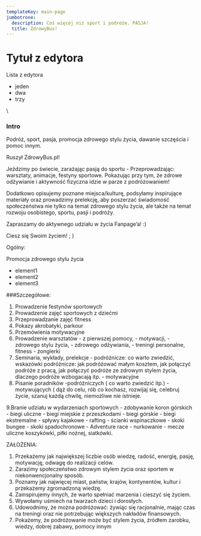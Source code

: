```yaml
---
templateKey: main-page
jumbotrone:
  description: Coś więcej niż sport i podróże. PASJA!
  title: ZdrowyBus!
---
```

# Tytuł z edytora

Lista z edytora

* jeden
* dwa
* trzy

\
### Intro
Podróż, sport, pasja, promocja zdrowego stylu życia, dawanie szczęścia i
pomoc innym.

Ruszył ZdrowyBus.pl!

Jeździmy po świecie, zarażając pasją do sportu - Przeprowadzając: warsztaty,
animacje, festyny sportowe. Pokazując przy tym, że zdrowe odżywianie i
aktywność fizyczna idzie w parze z  podróżowaniem!

Dodatkowo opisujemy poznane miejsca/kulturę, podsyłamy inspirujące materiały
oraz prowadzimy prelekcję, aby poszerzać świadomość społeczeństwa nie tylko
na temat zdrowego stylu życia, ale także na temat rozwoju osobistego,
sportu, pasji i podróży. 

Zapraszamy do aktywnego udziału w życia Fanpage’a! :) 

Ciesz się Swoim życiem! ; )

Ogólny: 

Promocja zdrowego stylu życia

* element1
* element2
* element3

\###Szczegółowe: 

1. Prowadzenie festynów sportowych 
2. Prowadzenie zajęć sportowych z dziećmi 
3. Przeprowadzanie zajęć fitness 
4. Pokazy akrobatyki, parkour 
5. Przemówienia motywacyjne 
6. Prowadzenie warsztatów - z pierwszej pomocy, - motywacji, - zdrowego
   stylu życia, - zdrowego odżywiania, - treningi personalne, fitness -
   żonglerki
7. Seminaria, wykłady, prelekcje -  podróżnicze: co warto zwiedzić,
   wskazówki podróżnicze: jak podróżować małym kosztem, jak połączyć podróże z
   pracą, jak połączyć podróże                    ze zdrowym stylem życia,
   dlaczego podróże wzbogacają itp. - motywacyjne 
8. Pisanie poradników -podróżniczych ( co warto zwiedzić itp.) -motywujących
   ( dąż do celu, rób co kochasz, rozwijaj się, celebruj życie, szanuj każdą
   chwilę, niemożliwe nie istnieje.

9.Branie udziału w wydarzeniach sportowych - zdobywanie koron górskich - biegi uliczne - biegi miejskie z przeszkodami - biegi górskie - biegi ekstremalne - spływy kajakowe - rafting - ścianki wspinaczkowe - skoki bungee - skoki spadochronowe - Adventure race - nurkowanie - mecze uliczne koszykówki, piłki nożnej, siatkówki.

ZAŁOŻENIA:

1. Przekażemy jak największej liczbie osób wiedzę, radość, energię, pasję,
   motywację, odwagę do realizacji celów. 
2. Zarazimy społeczeństwo zdrowym stylem życia oraz
   sportem                          w niekonwencjonalny sposób. 
3. Poznamy jak najwięcej miast, państw, krajów, kontynentów, kultur i
   przekażemy zgromadzoną wiedzę. 
4. Zainspirujemy innych, że warto spełniać marzenia i cieszyć się życiem. 
5. Wywołamy uśmiech na twarzach dzieci i dorosłych. 
6. Udowodnimy, że można podróżować: żywiąc się racjonalnie, mając czas na
   treningi oraz nie potrzebując większych nakładów finansowych. 
7. Pokażemy, że podróżowanie może być stylem życia, źródłem zarobku, wiedzy,
   dobrej zabawy, pomocy innym
